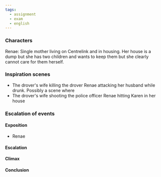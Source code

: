 ```yaml
---
tags:
  - assignment
  - exam
  - english
---
```

### Characters
Renae:
	Single mother living on Centrelink and in housing. Her house is a dump but she has two children and wants to keep them but she clearly cannot care for them herself. 


### Inspiration scenes
- The drover's wife killing the drover
	Renae attacking her husband while drunk. Possibly a scene where 
- The drover's wife shooting the police officer
	Renae hitting Karen in her house

### Escalation of events
#### Exposition
- Renae 

#### Escalation



#### Climax



#### Conclusion